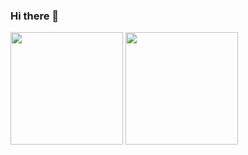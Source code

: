 ### Hi there 👋

<img height="180em" src="https://github-readme-stats.vercel.app/api?username=jacondino&show_icons=true&theme=dracula&include_all_commits=true&count_private=true"/>
<img height="180em" src="https://github-readme-stats.vercel.app/api/top-langs/?username=jacondino&layout=compact&langs_count=7&count_private=true&theme=dracula"/>
